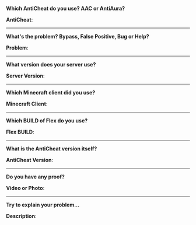 **Which AntiCheat do you use? AAC or AntiAura?**

**AntiCheat**: 

---

**What's the problem? Bypass, False Positive, Bug or Help?**

**Problem**: 

---

**What version does your server use?**

**Server Version**: 

---

**Which Minecraft client did you use?**

**Minecraft Client**: 

---

**Which BUILD of Flex do you use?**

**Flex BUILD**: 

---

**What is the AntiCheat version itself?**

**AntiCheat Version**: 

---

**Do you have any proof?**

**Video or Photo**: 

---

**Try to explain your problem...**

**Description**: 
